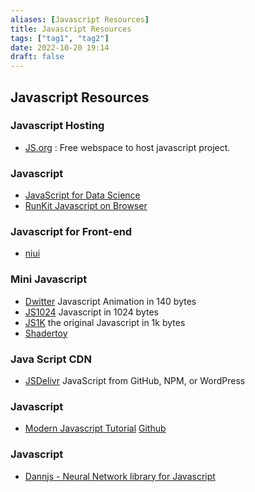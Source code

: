 ```yaml
---
aliases: [Javascript Resources]
title: Javascript Resources
tags: ["tag1", "tag2"]
date: 2022-10-20 19:14
draft: false
---
```


## Javascript Resources

### Javascript Hosting

- [JS.org](https://js.org/) : Free webspace to host javascript project.

### Javascript

- [JavaScript for Data Science](http://js4ds.org/)
- [RunKit Javascript on Browser](https://runkit.com/home)

### Javascript for Front-end

- [niui](https://niui.dev/#home)

### Mini Javascript

- [Dwitter](https://www.dwitter.net/) Javascript Animation in 140 bytes
- [JS1024](https://js1024.fun/results/2020) Javascript in 1024 bytes
- [JS1K](https://js1k.com/) the original Javascript in 1k bytes
- [Shadertoy](https://www.shadertoy.com/)

### Java Script CDN

- [JSDelivr](https://www.jsdelivr.com) JavaScript from GitHub, NPM, or WordPress

### Javascript

- [Modern Javascript Tutorial](https://javascript.info/) [Github](https://github.com/javascript-tutorial/en.javascript.info/)

### Javascript

- [Dannjs - Neural Network library for Javascript](https://dannjs.org/)

